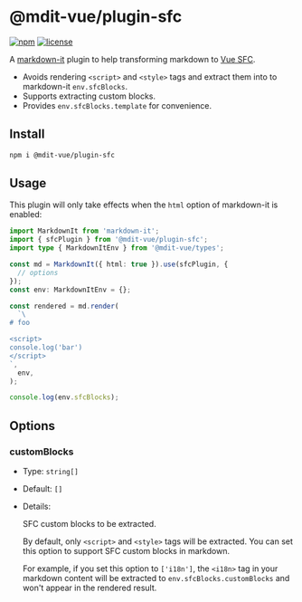 # @mdit-vue/plugin-sfc

[![npm](https://badgen.net/npm/v/@mdit-vue/plugin-sfc)](https://www.npmjs.com/package/@mdit-vue/plugin-sfc)
[![license](https://badgen.net/github/license/mdit-vue/mdit-vue)](https://github.com/mdit-vue/mdit-vue/blob/main/LICENSE)

A [markdown-it](https://github.com/markdown-it/markdown-it) plugin to help transforming markdown to [Vue SFC](https://vuejs.org/guide/scaling-up/sfc.html).

- Avoids rendering `<script>` and `<style>` tags and extract them into to markdown-it `env.sfcBlocks`.
- Supports extracting custom blocks.
- Provides `env.sfcBlocks.template` for convenience.

## Install

```sh
npm i @mdit-vue/plugin-sfc
```

## Usage

This plugin will only take effects when the `html` option of markdown-it is enabled:

```ts
import MarkdownIt from 'markdown-it';
import { sfcPlugin } from '@mdit-vue/plugin-sfc';
import type { MarkdownItEnv } from '@mdit-vue/types';

const md = MarkdownIt({ html: true }).use(sfcPlugin, {
  // options
});
const env: MarkdownItEnv = {};

const rendered = md.render(
  `\
# foo

<script>
console.log('bar')
</script>
`,
  env,
);

console.log(env.sfcBlocks);
```

## Options

### customBlocks

- Type: `string[]`

- Default: `[]`

- Details:

  SFC custom blocks to be extracted.

  By default, only `<script>` and `<style>` tags will be extracted. You can set this option to support SFC custom blocks in markdown.

  For example, if you set this option to `['i18n']`, the `<i18n>` tag in your markdown content will be extracted to `env.sfcBlocks.customBlocks` and won't appear in the rendered result.
